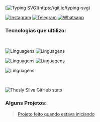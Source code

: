 [![Typing SVG](https://readme-typing-svg.demolab.com/?lines=System.out.print("Ola+Visitante"))](https://git.io/typing-svg)

[![Instagram](https://img.shields.io/badge/Instagram-E4405F?style=for-the-badge&logo=instagram&logoColor=white)](https://instagram.com/thesley.silva?utm_source=qr&igshid=NGExMmI2YTkyZg%3D%3D)
[![Telegram](https://img.shields.io/badge/Telegram-2CA5E0?style=for-the-badge&logo=telegram&logoColor=white)](https://t.me/TheslySilva)
[![Whatsapp](https://img.shields.io/badge/WhatsApp-25D366?style=for-the-badge&logo=whatsapp&logoColor=white)](https://api.whatsapp.com/send?phone=[5589981175952])


### Tecnologias que ultilizo:

<br/>

![Linguagens](https://skillicons.dev/icons?i=js,html,css,cs,git)
![Linguagens](https://skillicons.dev/icons?i=ts)

![Linguagens](https://skillicons.dev/icons?i=express,md,mysql,tailwind,postgres)
![Linguagens](https://skillicons.dev/icons?i=vercel)

![Linguagens](https://skillicons.dev/icons?i=nodejs,java)


<br/>

![Thesly Silva GitHub stats](https://github-readme-stats.vercel.app/api?username=TheslySilva&show_icons=true&theme=radical)

### Alguns Projetos:

> [Projeto feito quando estava iniciando](https://manoel-verso.vercel.app)